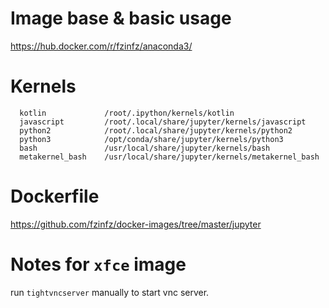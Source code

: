 # Image base & basic usage
https://hub.docker.com/r/fzinfz/anaconda3/

# Kernels
```
  kotlin             /root/.ipython/kernels/kotlin
  javascript         /root/.local/share/jupyter/kernels/javascript
  python2            /root/.local/share/jupyter/kernels/python2
  python3            /opt/conda/share/jupyter/kernels/python3
  bash               /usr/local/share/jupyter/kernels/bash
  metakernel_bash    /usr/local/share/jupyter/kernels/metakernel_bash
```

# Dockerfile
https://github.com/fzinfz/docker-images/tree/master/jupyter

# Notes for `xfce` image
run `tightvncserver` manually to start vnc server.
